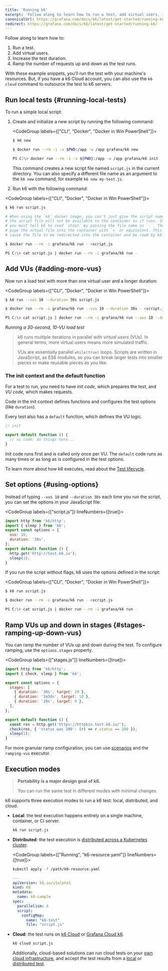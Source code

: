 ```yaml
---
title: 'Running k6'
excerpt: 'Follow along to learn how to run a test, add virtual users, increase the test duration, and ramp the number of requests up and down as the test runs.'
canonicalUrl: https://grafana.com/docs/k6/latest/get-started/running-k6/
redirect: https://grafana.com/docs/k6/latest/get-started/running-k6/
---
```


Follow along to learn how to:
1. Run a test.
2. Add virtual users.
3. Increase the test duration.
4. Ramp the number of requests up and down as the test runs.

With these example snippets, you'll run the test with your machine's resources.
But, if you have a k6 Cloud account, you can also use the `k6 cloud` command to outsource the test to k6 servers.

<!-- preserving  old anchor --->
## Run local tests {#running-local-tests}

To run a simple local script:
1. Create and initialize a new script by running the following command:

    <CodeGroup labels={["CLI", "Docker", "Docker in Win PowerShell"]}>

    ```bash
    $ k6 new
    ```

    ```bash
    $ docker run --rm -i -v $PWD:/app -w /app grafana/k6 new
    ```

    ```bash
    PS C:\> docker run --rm -i -v ${PWD}:/app -w /app grafana/k6 init
    ```

    </CodeGroup>

    This command creates a new script file named `script.js` in the current directory.
    You can also specify a different file name as an argument to the `k6 new` command, for example `k6 new my-test.js`.

1. Run k6 with the following command:

  <CodeGroup labels={["CLI", "Docker", "Docker in Win PowerShell"]}>

  ```bash
  $ k6 run script.js
  ```

  ```bash
  # When using the `k6` docker image, you can't just give the script name since
  # the script file will not be available to the container as it runs. Instead
  # you must tell k6 to read `stdin` by passing the file name as `-`. Then you
  # pipe the actual file into the container with `<` or equivalent. This will
  # cause the file to be redirected into the container and be read by k6.

  $ docker run --rm -i grafana/k6 run - <script.js
  ```

  ```bash
  PS C:\> cat script.js | docker run --rm -i grafana/k6 run -
  ```

  </CodeGroup>

## Add VUs {#adding-more-vus}

Now run a load test with more than one virtual user and a longer duration:

<CodeGroup labels={["CLI", "Docker", "Docker in Win PowerShell"]}>

```bash
$ k6 run --vus 10 --duration 30s script.js
```

```bash
$ docker run --rm -i grafana/k6 run --vus 10 --duration 30s - <script.js
```

```bash
PS C:\> cat script.js | docker run --rm -i grafana/k6 run --vus 10 --duration 30s -
```

</CodeGroup>

_Running a 30-second, 10-VU load test_

<Blockquote mod="note" title="Virtual users">

k6 runs multiple iterations in parallel with _virtual users_ (VUs).
In general terms, more virtual users means more simulated traffic.

VUs are essentially parallel `while(true)` loops.
Scripts are written in JavaScript, as ES6 modules,
so you can break larger tests into smaller pieces or make reusable pieces as you like.

</Blockquote>

### The init context and the default function

For a test to run, you need to have *init code*, which prepares the test, and *VU code,* which makes requests.

Code in the init context defines functions and configures the test options (like `duration`).

Every test also has a `default` function,
which defines the VU logic.

<CodeGroup labels={[]}>

```javascript
// init

export default function () {
  // vu code: do things here...
}
```

</CodeGroup>

Init code runs first and is called only once per VU.
The `default` code runs as many times or as long as is configured in the test options.

To learn more about how k6 executes, read about the [Test lifecycle](/using-k6/test-lifecycle).

## Set options {#using-options}

Instead of typing `--vus 10` and `--duration 30s` each time you run the script,
you can set the options in your JavaScript file:

<CodeGroup labels={["script.js"]} lineNumbers={[true]}>

```javascript
import http from 'k6/http';
import { sleep } from 'k6';
export const options = {
  vus: 10,
  duration: '30s',
};
export default function () {
  http.get('http://test.k6.io');
  sleep(1);
}
```

</CodeGroup>

If you run the script without flags, k6 uses the options defined in the script:

<CodeGroup labels={["CLI", "Docker", "Docker in Win PowerShell"]}>

```bash
$ k6 run script.js
```

```bash
$ docker run --rm -i grafana/k6 run - <script.js
```

```bash
PS C:\> cat script.js | docker run --rm -i grafana/k6 run -
```

</CodeGroup>

## Ramp VUs up and down in stages {#stages-ramping-up-down-vus}

You can ramp the number of VUs up and down during the test.
To configure ramping, use the `options.stages` property.


<CodeGroup labels={["stages.js"]} lineNumbers={[true]}>

```javascript
import http from 'k6/http';
import { check, sleep } from 'k6';

export const options = {
  stages: [
    { duration: '30s', target: 20 },
    { duration: '1m30s', target: 10 },
    { duration: '20s', target: 0 },
  ],
};

export default function () {
  const res = http.get('https://httpbin.test.k6.io/');
  check(res, { 'status was 200': (r) => r.status == 200 });
  sleep(1);
}
```

</CodeGroup>

For more granular ramp configuration, you can use [scenarios](/using-k6/scenarios) and the `ramping-vus` executor.

## Execution modes

<Blockquote mod="note" title="">

**Portability is a major design goal of k6.**

You can run the same test in different modes with minimal changes.

</Blockquote>

k6 supports three execution modes to run a k6 test: local, distributed, and cloud.

- **Local**: the test execution happens entirely on a single machine, container, or CI server.

  ```bash
  k6 run script.js
  ```

- **Distributed**: the test execution is [distributed across a Kubernetes cluster](/testing-guides/running-distributed-tests/).

  <CodeGroup labels={["Running", "k6-resource.yaml"]} lineNumbers={[true]}>

  ```bash
  kubectl apply -f /path/k6-resource.yaml
  ```

  ```yml
  ---
  apiVersion: k6.io/v1alpha1
  kind: K6
  metadata:
    name: k6-sample
  spec:
    parallelism: 4
    script:
      configMap:
        name: "k6-test"
        file: "script.js"
  ```

  </CodeGroup>

- **Cloud**: the test runs on [k6 Cloud](/cloud/creating-and-running-a-test/cloud-tests-from-the-cli/) or [Grafana Cloud k6](https://grafana.com/docs/grafana-cloud/k6/get-started/run-cloud-tests-from-the-cli/).

  ```bash
  k6 cloud script.js
  ```

  Additionally, cloud-based solutions can run cloud tests on your [own cloud infrastructure](https://grafana.com/docs/grafana-cloud/k6/author-run/private-load-zone-v2/), and accept the test results from a [local](/results-output/real-time/cloud/) or [distributed test](https://github.com/grafana/k6-operator#k6-cloud-output).


